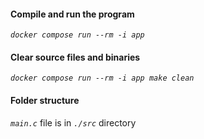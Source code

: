 #### Compile and run the program

*`docker compose run --rm -i app`*


#### Clear source files and binaries

*`docker compose run --rm -i app make clean`*

#### Folder structure

*`main.c`* file is in *`./src`* directory
